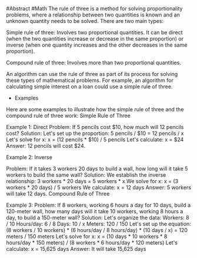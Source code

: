 #Abstract #Math
The rule of three is a method for solving proportionality problems, where a relationship between two quantities is known and an unknown quantity needs to be solved. There are two main types:

Simple rule of three: Involves two proportional quantities. It can be direct (when the two quantities increase or decrease in the same proportion) or inverse (when one quantity increases and the other decreases in the same proportion).

Compound rule of three: Involves more than two proportional quantities.

An algorithm can use the rule of three as part of its process for solving these types of mathematical problems. For example, an algorithm for calculating simple interest on a loan could use a simple rule of three.


- Examples

Here are some examples to illustrate how the simple rule of three and the compound rule of three work:
Simple Rule of Three

Example 1: Direct
Problem: If 5 pencils cost $10, how much will 12 pencils cost?
Solution:
Let's set up the proportion: 5 pencils / $10 = 12 pencils / x
Let's solve for x: x = (12 pencils * $10) / 5 pencils
Let's calculate: x = $24
Answer: 12 pencils will cost $24.

Example 2: Inverse

Problem: If it takes 3 workers 20 days to build a wall, how long will it take 5 workers to build the same wall?
Solution:
We establish the inverse relationship: 3 workers * 20 days = 5 workers * x
We solve for x: x = (3 workers * 20 days) / 5 workers
We calculate: x = 12 days
Answer: 5 workers will take 12 days.
Compound Rule of Three

Example 3:
Problem: If 8 workers, working 6 hours a day for 10 days, build a 120-meter wall, how many days will it take 10 workers, working 8 hours a day, to build a 150-meter wall?
Solution:
Let's organize the data:
Workers: 8 / 10
Hours/day: 6 / 8
Days: 10 / x
Meters: 120 / 150
Let's set up the equation:
(8 workers / 10 workers) * (6 hours/day / 8 hours/day) * (10 days / x) = 120 meters / 150 meters
Let's solve for x:
x = (10 days * 10 workers * 8 hours/day * 150 meters) / (8 workers * 6 hours/day * 120 meters)
Let's calculate: x = 15,625 days
Answer: It will take 15,625 days
